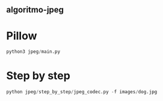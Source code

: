 ## algoritmo-jpeg

# Pillow 
```python
python3 jpeg/main.py  
```

# Step by step 
```python
python jpeg/step_by_step/jpeg_codec.py -f images/dog.jpg
```